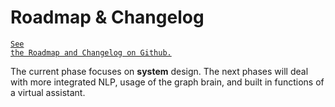 # <a name="changelog"></a>Roadmap & Changelog

<a href="https://github.com/kengz/aiva/blob/master/docs/CHANGELOG.md" target="_blank"><code>See the Roadmap and Changelog on Github.</code></a>

The current phase focuses on **system** design. The next phases will deal with more integrated NLP, usage of the graph brain, and built in functions of a virtual assistant.